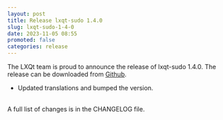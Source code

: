 ```yaml
---
layout: post
title: Release lxqt-sudo 1.4.0
slug: lxqt-sudo-1-4-0
date: 2023-11-05 08:55
promoted: false
categories: release
---
```


The LXQt team is proud to announce the release of lxqt-sudo 1.4.0.
The release can be downloaded from [Github](https://github.com/lxqt/lxqt-sudo/releases).

 * Updated translations and bumped the version.

<br/>
A full list of changes is in the CHANGELOG file.
<br/>

